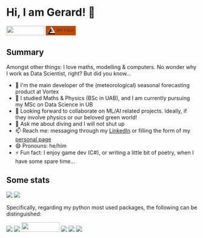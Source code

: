 # Hi, I am Gerard! 👋 
<!-- visitor badge and social networks -->
<!-- [![Visitors](https://api.visitorbadge.io/api/visitors?path=https%3A%2F%2Fgithub.com%2Fgcastro-98&label=Site's%20visitors%3A%20&labelColor=%23ff8a65&countColor=%23697689&style=flat&labelStyle=lower)](https://visitorbadge.io/status?path=https%3A%2F%2Fgithub.com%2Fgcastro-98) -->
<a href="https://www.linkedin.com/in/gcastro98/"> <img height="25em" width="100em" src="https://img.shields.io/badge/LinkedIn-0077B5?style=for-the-badge&logo=linkedin&logoColor=white" /></a> <a href="https://gcastro-98.github.io/"> <img height="25em" width="auto" src="img/my-page-badge.png" /></a>

## Summary

Amongst other things: I love maths, modelling & computers. No wonder why I work as Data Scientist, right? But did you know... 

- 🔭 I'm the main developer of the (meteorological) seasonal forecasting product at Vortex
- 🌱 I studied Maths & Physics (BSc in UAB), and I am currently pursuing my MSc on Data Science in UB
- 👯 Looking forward to collaborate on ML/AI related projects. Ideally, if they involve physics or our beloved green world!
- 💬 Ask me about diving and I will not shut up 
- 📫 Reach me: messaging through my [LinkedIn](https://www.linkedin.com/in/gcastro98/) or filling the form of my [personal page](https://gcastro-98.github.io/)
- 😄 Pronouns: he/him
- ⚡ Fun fact: I enjoy game dev (C#), or writing a little bit of poetry, when I have some spare time...
<!-- - ✨ Curious learner: on -->
<!-- - 🤔 You can check my personal page for more info -->

## Some stats

<img height="180em" src="https://github-readme-stats.vercel.app/api?username=gcastro-98&show_icons=true&hide_border=true&&count_private=true&include_all_commits=true" />  <img height="130em" src="https://github-readme-stats.vercel.app/api/top-langs/?username=gcastro-98"/>

Specifically, regarding my python most used packages, the following can be distinguished:

<img height="25em" src="https://img.shields.io/badge/Numpy-777BB4?style=for-the-badge&logo=numpy&logoColor=white"> <img height="25em" src="https://img.shields.io/badge/Pandas-2C2D72?style=for-the-badge&logo=pandas&logoColor=white"> <img height="25em" width="100em" src="https://docs.xarray.dev/en/stable/_static/dataset-diagram-logo.png" style="background-color:white"> <img height="25em" src="https://img.shields.io/badge/TensorFlow-FF6F00?style=for-the-badge&logo=TensorFlow&logoColor=white"> <img height="25em" src="https://img.shields.io/badge/SciPy-654FF0?style=for-the-badge&logo=SciPy&logoColor=white"> <img height="25em" src="https://img.shields.io/badge/scikit_learn-F7931E?style=for-the-badge&logo=scikit-learn&logoColor=white">

<!-- ## My trophies --> 
<!-- <img height="180em" width="auto" src="https://github-profile-trophy.vercel.app/?username=gcastro-98"> -->

<!-- Badges: https://github.com/alexandresanlim/Badges4-README.md-Profile -->
<!-- Visitor badge: https://www.visitorbadge.io/ -->
<!-- For more badges... https://github.com/badges/shields -->